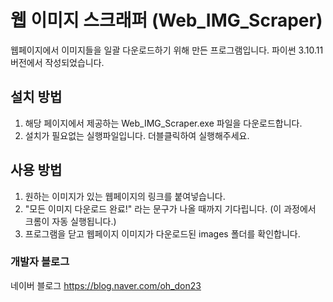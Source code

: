 # 웹 이미지 스크래퍼 (Web_IMG_Scraper)

웹페이지에서 이미지들을 일괄 다운로드하기 위해 만든 프로그램입니다.
파이썬 3.10.11 버전에서 작성되었습니다.

## 설치 방법

1. 해당 페이지에서 제공하는 Web_IMG_Scraper.exe 파일을 다운로드합니다.
2. 설치가 필요없는 실행파일입니다. 더블클릭하여 실행해주세요.

## 사용 방법

1. 원하는 이미지가 있는 웹페이지의 링크를 붙여넣습니다.
2. "모든 이미지 다운로드 완료!" 라는 문구가 나올 때까지 기다립니다. (이 과정에서 크롬이 자동 실행됩니다.)
3. 프로그램을 닫고 웹페이지 이미지가 다운로드된 images 폴더를 확인합니다.

### 개발자 블로그

네이버 블로그
https://blog.naver.com/oh_don23
